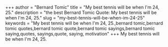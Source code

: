 +++
author = "Bernard Tomic"
title = "My best tennis will be when I'm 24, 25."
description = "the best Bernard Tomic Quote: My best tennis will be when I'm 24, 25."
slug = "my-best-tennis-will-be-when-im-24-25"
keywords = "My best tennis will be when I'm 24, 25.,bernard tomic,bernard tomic quotes,bernard tomic quote,bernard tomic sayings,bernard tomic saying,quotes, sayings,quote, saying, motivation"
+++
My best tennis will be when I'm 24, 25.
